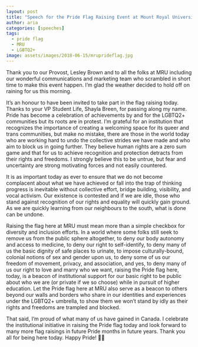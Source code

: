 ```yaml
---
layout: post
title: "Speech for the Pride Flag Raising Event at Mount Royal University in June 2018"
author: aria
categories: [speeches]
tags:
  - pride flag
  - MRU
  - LGBTQ2+
image: assets/images/2018-06-15/mruprideflag.jpg
---
```

Thank you to our Provost, Lesley Brown and to all the folks at MRU including our wonderful communications and marketing team who scrambled in short time to make this event happen. I’m glad the weather decided to hold off on raining for us this morning.

It’s an honour to have been invited to take part in the flag raising today. Thanks to your VP Student Life, Shayla Breen, for passing along my name. Pride has become a celebration of achievements by and for the LGBTQ2+ communities but its roots are in protest. I’m grateful for an institution that recognizes the importance of creating a welcoming space for its queer and trans communities, but make no mistake, there are those in the world today who are working hard to undo the collective strides we have made and who aim to block us in going further. They believe human rights are a zero sum game and that for us to achieve recognition and protection detracts from their rights and freedoms. I strongly believe this to be untrue, but fear and uncertainty are strong motivating forces and not easily countered.

It is as important today as ever to ensure that we do not become complacent about what we have achieved or fall into the trap of thinking progress is inevitable without collective effort, bridge building, visibility, and vocal activism. Our existence is contested and if we are idle, those who stand against recognition of our rights and equality will quickly gain ground. As we are quickly learning from our neighbours to the south, what is done can be undone.

Raising the flag here at MRU must mean more than a simple checkbox for diversity and inclusion efforts. In a world where some folks still seek to remove us from the public sphere altogether, to deny our body autonomy and access to medicine, to deny our right to self-identify, to deny many of us the basic dignity of safe places to urinate, to impose culturally-bound, colonial notions of sex and gender upon us, to deny some of us our freedom of movement, privacy, and association, and yes, to deny many of us our right to love and marry who we want, raising the Pride flag here, today, is a beacon of institutional support for our basic right to be public about who we are (or private if we so choose) while in pursuit of higher education. Let the Pride flag here at MRU also serve as a beacon to others beyond our walls and borders who share in our identities and experiences under the LGBTQ2+ umbrella, to show them we won’t stand by idly as their rights and freedoms are trampled and blocked.

That said, I’m proud of what many of us have gained in Canada. I celebrate the institutional initiative in raising the Pride flag today and look forward to many more flag raisings in future Pride months in future years. Thank you all for being here today. Happy Pride! 🏳️‍🌈
